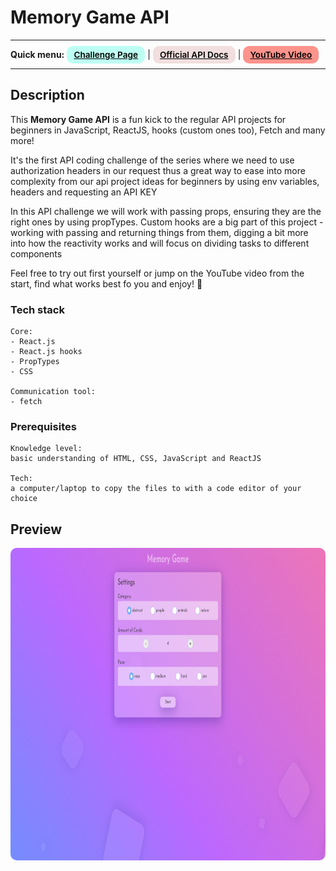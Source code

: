 # Memory Game API

---

<div>
<b>Quick menu:</b>
<a href="https://theultimateapichallenge.com/memory-game-api" target="_blank" rel="noopener noreferrer"
    style="padding:0.35rem 0.7rem;
    color: black;
    background: #BDFFF3;
    border-radius:10px;
    font-size:0.85rem;
    font-weight:600;">Challenge Page</a> |
<a href="https://www.pexels.com/api/" target="_blank" rel="noopener noreferrer"
    style="padding:0.35rem 0.7rem;
    color: black;
    background: #F1DEDE;
    border-radius:10px;
    font-size:0.85rem;
    font-weight:600;">Official API Docs</a> |
<a href="https://youtu.be/9VSGuga67vI" target="_blank" rel="noopener noreferrer"
    style="padding:0.35rem 0.7rem;
    color: black;
    background: #FE938C;
    border-radius:10px;
    font-size:0.85rem;
    font-weight:600;">YouTube Video</a> 
</div>

---

## Description

<p>This <b>Memory Game API</b> is a fun kick to the regular API projects for beginners in JavaScript, ReactJS, hooks (custom ones too), Fetch and many more!</p>

<p>It's the first API coding challenge of the series where we need to use authorization headers in our request thus a great way to ease into more complexity from our api project ideas for beginners by using env variables, headers and requesting an API KEY</p>

<p>In this API challenge we will work with passing props, ensuring they are the right ones by using propTypes. Custom hooks are a big part of this project - working with passing and returning things from them, digging a bit more into how the reactivity works and will focus on dividing tasks to different components</p>

<p>Feel free to try out first yourself or jump on the YouTube video from the start, find what works best fo you and enjoy! 🐣
</p>

### Tech stack

```
Core:
- React.js
- React.js hooks
- PropTypes
- CSS

Communication tool:
- fetch
```

### Prerequisites

```
Knowledge level:
basic understanding of HTML, CSS, JavaScript and ReactJS

Tech:
a computer/laptop to copy the files to with a code editor of your choice
```

## Preview

<img src="/preview.png" height="500" style="border-radius:10px;margin-bottom:1rem;" />
